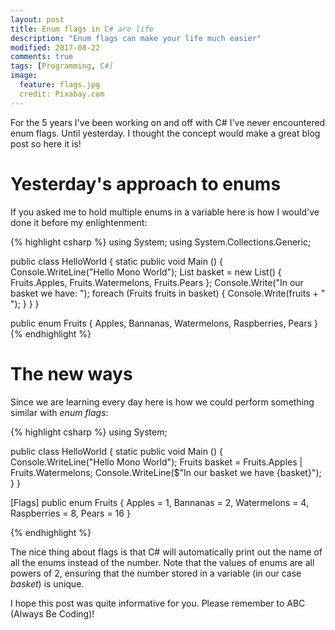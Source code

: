 ```yaml
---
layout: post
title: Enum flags in C# are life
description: "Enum flags can make your life much easier"
modified: 2017-08-22
comments: true
tags: [Programming, C#]
image:
  feature: flags.jpg
  credit: Pixabay.com
---
```

For the 5 years I've been working on and off with C# I've never encountered enum flags. Until yesterday. I thought the concept would make a great blog post so here it is!

<!-- more -->

# Yesterday's approach to enums

If you asked me to hold multiple enums in a variable here is how I would've done it before my enlightenment:

{% highlight csharp %}
using System;
using System.Collections.Generic;

public class HelloWorld
{
    static public void Main ()
    {
        Console.WriteLine("Hello Mono World");
        List<Fruits> basket = new List<Fruits>()
        {
          Fruits.Apples,
          Fruits.Watermelons,
          Fruits.Pears
        };
        Console.Write("In our basket we have: ");
        foreach (Fruits fruits in basket)
        {
          Console.Write(fruits + " ");
        }
    }
}

public enum Fruits
{
  Apples,
  Bannanas,
  Watermelons,
  Raspberries,
  Pears
}
{% endhighlight %}

# The new ways

Since we are learning every day here is how we could perform something similar with *enum flags*:

{% highlight csharp %}
using System;

public class HelloWorld
{
    static public void Main ()
    {
        Console.WriteLine("Hello Mono World");
        Fruits basket = Fruits.Apples | Fruits.Watermelons;
        Console.WriteLine($"In our basket we have {basket}");
    }
}

[Flags]
public enum Fruits
{
  Apples = 1,
  Bannanas = 2,
  Watermelons = 4,
  Raspberries = 8,
  Pears = 16
}

{% endhighlight %}

The nice thing about flags is that C# will automatically print out the name of all the enums instead of the number. Note that the values of enums are all powers of 2, ensuring that the number stored in a variable (in our case _basket_) is unique.

I hope this post was quite informative for you. Please remember to ABC (Always Be Coding)!
